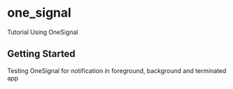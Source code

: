 # one_signal

Tutorial Using OneSignal

## Getting Started
Testing OneSignal for notification in foreground, background and terminated app
